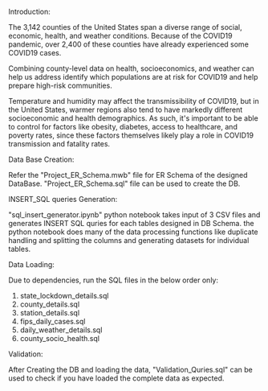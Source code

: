 Introduction:

The 3,142 counties of the United States span a diverse range of social, economic, health, and weather conditions. Because of the COVID19 pandemic, over 2,400 of these counties have already experienced some COVID19 cases.

Combining county-level data on health, socioeconomics, and weather can help us address identify which populations are at risk for COVID19 and help prepare high-risk communities.

Temperature and humidity may affect the transmissibility of COVID19, but in the United States, warmer regions also tend to have markedly different socioeconomic and health demographics. As such, it's important to be able to control for factors like obesity, diabetes, access to healthcare, and poverty rates, since these factors themselves likely play a role in COVID19 transmission and fatality rates.

Data Base Creation:

Refer the "Project_ER_Schema.mwb" file for ER Schema of the designed DataBase. 
"Project_ER_Schema.sql" file can be used to create the DB.

INSERT_SQL queries Generation:

"sql_insert_generator.ipynb" python notebook takes input of 3 CSV files and generates INSERT SQL quries for each tables designed in DB Schema.
  the python notebook does many of the data processing functions like duplicate handling and splitting the columns and generating datasets for individual tables.

Data Loading:

Due to dependencies, run the SQL files in the below order only:
1. state_lockdown_details.sql
2. county_details.sql
3. station_details.sql
4. fips_daily_cases.sql
5. daily_weather_details.sql
6. county_socio_health.sql

Validation:

After Creating the DB and loading the data, "Validation_Quries.sql" can be used to check if you have loaded the complete data as expected. 

